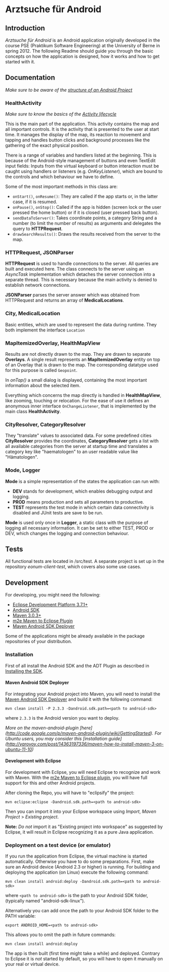 Arztsuche für Android
=====================

Introduction
------------
*Arztsuche für Android* is an Android application originally developed in the course PSE (Praktikum Software Engineering) at the University of Berne in spring 2012. The following Readme should guide you through the basic concepts on how the application is designed, how it works and how to get started with it.

Documentation
-------------
*Make sure to be aware of the [structure of an Android Project](http://sudarmuthu.com/blog/the-structure-of-an-android-project)*

### HealthActivity
*Make sure to know the basics of the [Activity lifecycle](http://developer.android.com/guide/topics/fundamentals/activities.html)*

This is the main part of the application. This activity contains the map and all important controls. It is the activity that is presented to the user at start time. It manages the display of the map, its reaction to movement and tapping and handles button clicks and background processes like the gathering of the exact physical position.

There is a range of variables and handlers listed at the beginning. This is because of the Android-style management of buttons and even TextEdit input fields: Inputs from the virtual keyboard or button interaction must be caught using handlers or listeners (e.g. *OnKeyListener*), which are bound to the controls and which behaviour we have to define.

Some of the most important methods in this class are:

*   `onStart()`, `onResume()`: They are called if the app starts or, in the latter case, if it is resumed.
*   `onPause()`, `onStop()`: Called if the app is hidden (screen lock or the user pressed the home button) or if it is closed (user pressed back button).
*   `sendDataToServer()`: Takes coordinate points, a category String and a number (to limit the number of results) as arguments and delegates the query to **HTTPRequest**.
*   `drawSearchResults()`: Draws the results received from the server to the map.

### HTTPRequest, JSONParser
**HTTPRequest** is used to handle connections to the server. All queries are built and executed here. The class connects to the server using an *AsyncTask* implementation which detaches the server connection into a separate thread. This is necessary because the main activity is denied to establish network connections.

**JSONParser** parses the server answer which was obtained from HTTPRequest and returns an array of **MedicalLocations**.

### City, MedicalLocation
Basic entities, which are used to represent the data during runtime. They both implement the interface `Location`

### MapItemizedOverlay, HealthMapView
Results are not directly drawn to the map. They are drawn to separate **Overlays**. A single result represents an **MapItemizedOverlay** entity on top of an Overlay that is drawn to the map. The corresponding datatype used for this purpose is called `Geopoint`.

In *onTap()* a small dialog is displayed, containing the most important information about the selected item.

Everything which concerns the map directly is handled in **HealthMapView**, like zooming, touching or relocation. For the ease of use it defines an anonymous inner interface `OnChangeListener`, that is implemented by the main class **HealthActivity**.

### CityResolver, CategoryResolver
They "translate" values to associated data. For some predefined cities **CityResolver** provides the coordinates, **CategoryResolver** gets a list with all available categories from the server at startup time and translates a category key like "haematologen" to an user readable value like "Hämatologen".

### Mode, Logger
**Mode** is a simple representation of the states the application can run with:

*   **DEV** stands for development, which enables debugging output and logging.
*   **PROD** means production and sets all parameters to productive.
*   **TEST** represents the test mode in which certain data connectivity is disabled and JUnit tests are save to be run.

**Mode** is used only once in **Logger**, a static class with the purpose of logging all necessary information. It can be set to either TEST, PROD or DEV, which changes the logging and connection behaviour.

## Tests
All functional tests are located in /src/test. A separate project is set up in the repository *eonum-client-test*, which covers also some use cases.

Development
-----------

For developing, you might need the following:

*   [Eclipse Development Platform 3.7.1+](http://eclipse.org/downloads/)
*   [Android SDK](http://developer.android.com/sdk/index.html)
*   [Maven 3.0.3+](http://maven.apache.org/)
*   [m2e Maven to Eclipse Plugin](http://rgladwell.github.com/m2e-android/)
*   [Maven Android SDK Deployer](https://github.com/mosabua/maven-android-sdk-deployer/wiki)

Some of the applications might be already available in the package repositories of your distribution.

### Installation

First of all install the Android SDK and the ADT Plugin as described in [Installing the SDK](http://developer.android.com/sdk/installing.html).

#### Maven Android SDK Deployer

For integrating your Android project into Maven, you will need to install the [Maven Android SDK Deployer](https://github.com/mosabua/maven-android-sdk-deployer/wiki) and build it with the following command:

    mvn clean install -P 2.3.3 -Dandroid.sdk.path=<path to android-sdk>

where `2.3.3` is the Android version you want to deploy.

*More on the maven-android-plugin [here] (http://code.google.com/p/maven-android-plugin/wiki/GettingStarted). For Ubuntu users, you may consider this [installation guide] (http://yarovoy.com/post/14363197336/maven-how-to-install-maven-3-on-ubuntu-11-10)*

#### Development with Eclipse 
For development with Eclipse, you will need Eclipse to recognize and work with Maven.
With the [m2e Maven to Eclipse plugin](http://rgladwell.github.com/m2e-android/), you will have full support for this and other Android projects.

After cloning the Repo, you will have to "eclipsify" the project: 

    mvn eclipse:eclipse -Dandroid.sdk.path=<path to android-sdk>

Then you can import it into your Eclipse workspace using *Import*, *Maven Project* > *Existing project*.

**Note:** *Do not* import it as "Existing project into workspace" as suggested by Eclipse, it will result in Eclipse recognizing it as a pure Java application.

### Deployment on a test device (or emulator)
If you run the application from Eclipse, the virtual machine is started automatically. Otherwise you have to do some preparations.
First, make sure an Android device (Android 2.3 or higher) is running.
For building and deploying the application (on Linux) execute the following command:

    mvn clean install android:deploy -Dandroid.sdk.path=<path to android-sdk>

where `<path to android-sdk>` is the path to your Android SDK folder, (typically named "android-sdk-linux").

Alternatively you can add once the path to your Android SDK folder to the PATH variable:

    export ANDROID_HOME=<path to android-sdk>

This allows you to omit the path in future commands:

    mvn clean install android:deploy

The app is then built (first time might take a while) and deployed.
Contrary to Eclipse it is *not* started by default, so you will have to open it manually on your real or virtual device.
